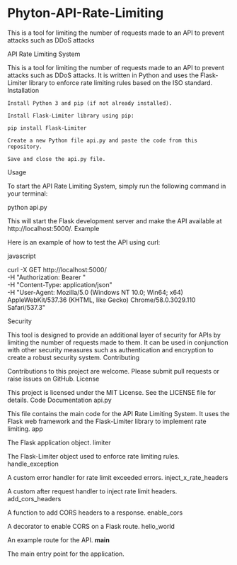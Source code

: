 # Phyton-API-Rate-Limiting
This is a tool for limiting the number of requests made to an API to prevent attacks such as DDoS attacks


API Rate Limiting System

This is a tool for limiting the number of requests made to an API to prevent attacks such as DDoS attacks. It is written in Python and uses the Flask-Limiter library to enforce rate limiting rules based on the ISO standard.
Installation

    Install Python 3 and pip (if not already installed).

    Install Flask-Limiter library using pip:

    pip install Flask-Limiter

    Create a new Python file api.py and paste the code from this repository.

    Save and close the api.py file.

Usage

To start the API Rate Limiting System, simply run the following command in your terminal:

python api.py

This will start the Flask development server and make the API available at http://localhost:5000/.
Example

Here is an example of how to test the API using curl:

javascript

curl -X GET http://localhost:5000/ \
-H "Authorization: Bearer <your-access-token>" \
-H "Content-Type: application/json" \
-H "User-Agent: Mozilla/5.0 (Windows NT 10.0; Win64; x64) AppleWebKit/537.36 (KHTML, like Gecko) Chrome/58.0.3029.110 Safari/537.3"

Security

This tool is designed to provide an additional layer of security for APIs by limiting the number of requests made to them. It can be used in conjunction with other security measures such as authentication and encryption to create a robust security system.
Contributing

Contributions to this project are welcome. Please submit pull requests or raise issues on GitHub.
License

This project is licensed under the MIT License. See the LICENSE file for details.
Code Documentation
api.py

This file contains the main code for the API Rate Limiting System. It uses the Flask web framework and the Flask-Limiter library to implement rate limiting.
app

The Flask application object.
limiter

The Flask-Limiter object used to enforce rate limiting rules.
handle_exception

A custom error handler for rate limit exceeded errors.
inject_x_rate_headers

A custom after request handler to inject rate limit headers.
add_cors_headers

A function to add CORS headers to a response.
enable_cors

A decorator to enable CORS on a Flask route.
hello_world

An example route for the API.
__main__

The main entry point for the application.
